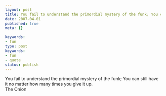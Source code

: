 ```yaml
---
layout: post
title: You fail to understand the primordial mystery of the funk; You can still have it no matter how many times you give it up.
date: 2007-04-01
published: true
meta: {}

keywords:
- fun
type: post
keywords:
- fun
- quote
status: publish
---
```

You fail to understand the primordial mystery of the funk; You can still have it no matter how many times you give it up.<br />The Onion
